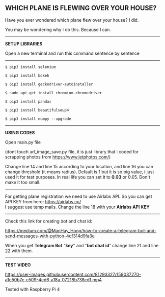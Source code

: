 ## **WHICH PLANE IS FLEWING OVER YOUR HOUSE?**

Have you ever wondered which plane flew over your house? 
I did.   

You may be wondering why I do this. Because I can.

-----------

**SETUP LIBRARIES**

Open a new terminal and run this command sentence by sentence 

------------

    $ pip3 install selenium

    $ pip3 install bokeh

    $ pip3 install geckodriver-autoinstaller

    $ sudo apt-get install chromium-chromedriver

    $ pip3 install pandas

    $ pip3 install beautifulsoup4

    $ pip3 install numpy --upgrade

------------------
**USING CODES**

Open main.py file 

(dont touch url_image_save.py file, it is just library that i coded for scrapping photos from https://www.jetphotos.com/)

Change line 14 and line 15 according to your location, and line 16 you can change threshold (it means radius). Default is 1 but it is so big value, i just used it for test purposes.
In real life you can set it to **0.03** or 0.05. Don't make it too small.

-----------

For getting plane registration we need to use Airlabs API. So you can get API KEY from here: https://airlabs.co/     
I suggest use temp mails.
Change the line 18 with your **Airlabs API KEY**

---------


Check this link for creating bot and chat id:

https://medium.com/@ManHay_Hong/how-to-create-a-telegram-bot-and-send-messages-with-python-4cf314d9fa3e

When you get **Telegram Bot** "**key**" and "**bot chat id**" change line 21 and line 22 with them.

------

**TEST VIDEO**

https://user-images.githubusercontent.com/81293327/159037270-a1c50b7c-c509-4cd6-a18a-07218b738cd1.mp4


Tested with Raspberry Pi 4 

